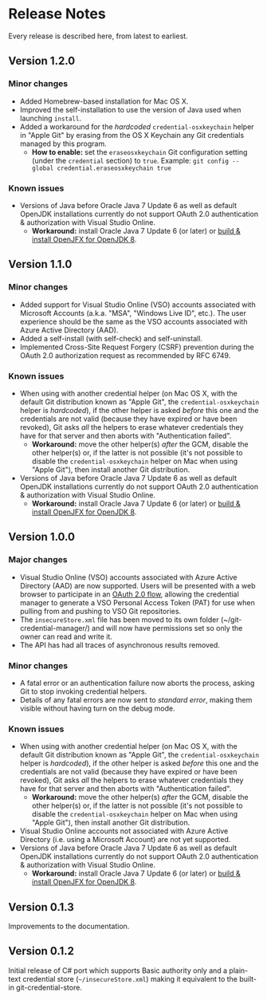 Release Notes
=============
Every release is described here, from latest to earliest.


Version 1.2.0
-------------
### Minor changes
- Added Homebrew-based installation for Mac OS X.
- Improved the self-installation to use the version of Java used when launching `install`.
- Added a workaround for the _hardcoded_ `credential-osxkeychain` helper in "Apple Git" by erasing from the OS X Keychain any Git credentials managed by this program.
    - **How to enable:** set the `eraseosxkeychain` Git configuration setting (under the `credential` section) to `true`.  Example: `git config --global credential.eraseosxkeychain true`

### Known issues
- Versions of Java before Oracle Java 7 Update 6 as well as default OpenJDK installations currently do not support OAuth 2.0 authentication & authorization with Visual Studio Online.
    - **Workaround:** install Oracle Java 7 Update 6 (or later) or [build & install OpenJFX for OpenJDK 8](https://wiki.openjdk.java.net/display/OpenJFX/Building+OpenJFX).


Version 1.1.0
-------------
### Minor changes
- Added support for Visual Studio Online (VSO) accounts associated with Microsoft Accounts (a.k.a. "MSA", "Windows Live ID", etc.).  The user experience should be the same as the VSO accounts associated with Azure Active Directory (AAD).
- Added a self-install (with self-check) and self-uninstall.
- Implemented Cross-Site Request Forgery (CSRF) prevention during the OAuth 2.0 authorization request as recommended by RFC 6749.

### Known issues
- When using with another credential helper (on Mac OS X, with the default Git distribution known as "Apple Git", the `credential-osxkeychain` helper is _hardcoded_), if the other helper is asked _before_ this one and the credentials are not valid (because they have expired or have been revoked), Git asks _all_ the helpers to erase whatever credentials they have for that server and then aborts with "Authentication failed".
    - **Workaround:** move the other helper(s) _after_ the GCM, disable the other helper(s) or, if the latter is not possible (it's not possible to disable the `credential-osxkeychain` helper on Mac when using "Apple Git"), then install another Git distribution.
- Versions of Java before Oracle Java 7 Update 6 as well as default OpenJDK installations currently do not support OAuth 2.0 authentication & authorization with Visual Studio Online.
    - **Workaround:** install Oracle Java 7 Update 6 (or later) or [build & install OpenJFX for OpenJDK 8](https://wiki.openjdk.java.net/display/OpenJFX/Building+OpenJFX).


Version 1.0.0
-------------
### Major changes
- Visual Studio Online (VSO) accounts associated with Azure Active Directory (AAD) are now supported.  Users will be presented with a web browser to participate in an [OAuth 2.0 flow](http://tools.ietf.org/html/rfc6749#section-4.1), allowing the credential manager to generate a VSO Personal Access Token (PAT) for use when pulling from and pushing to VSO Git repositories.
- The `insecureStore.xml` file has been moved to its own folder (~/git-credential-manager/) and will now have permissions set so only the owner can read and write it.
- The API has had all traces of asynchronous results removed. 

### Minor changes
- A fatal error or an authentication failure now aborts the process, asking Git to stop invoking credential helpers.
- Details of any fatal errors are now sent to _standard error_, making them visible without having turn on the debug mode.

### Known issues
- When using with another credential helper (on Mac OS X, with the default Git distribution known as "Apple Git", the `credential-osxkeychain` helper is _hardcoded_), if the other helper is asked _before_ this one and the credentials are not valid (because they have expired or have been revoked), Git asks _all_ the helpers to erase whatever credentials they have for that server and then aborts with "Authentication failed".
    - **Workaround:** move the other helper(s) _after_ the GCM, disable the other helper(s) or, if the latter is not possible (it's not possible to disable the `credential-osxkeychain` helper on Mac when using "Apple Git"), then install another Git distribution.
- Visual Studio Online accounts not associated with Azure Active Directory (i.e. using a Microsoft Account) are not yet supported.
- Versions of Java before Oracle Java 7 Update 6 as well as default OpenJDK installations currently do not support OAuth 2.0 authentication & authorization with Visual Studio Online.
    - **Workaround:** install Oracle Java 7 Update 6 (or later) or [build & install OpenJFX for OpenJDK 8](https://wiki.openjdk.java.net/display/OpenJFX/Building+OpenJFX).


Version 0.1.3
-------------
Improvements to the documentation.


Version 0.1.2
-------------
Initial release of C# port which supports Basic authority only and a plain-text credential store (`~/insecureStore.xml`) making it equivalent to the built-in git-credential-store.
